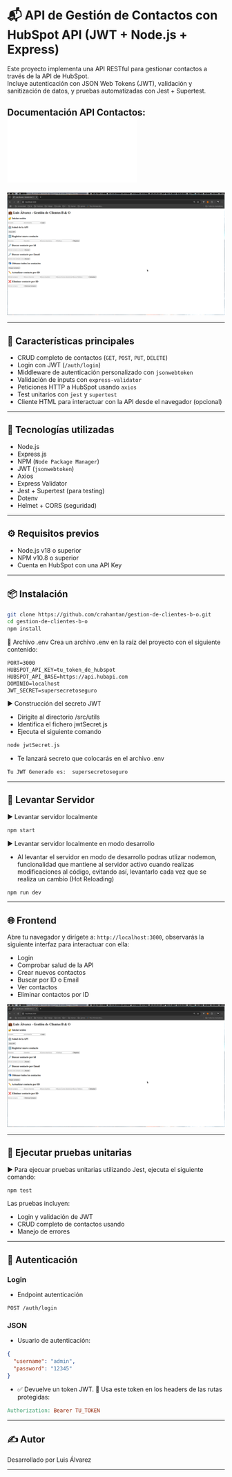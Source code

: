 # 📬 API de Gestión de Contactos con HubSpot API (JWT + Node.js + Express)

Este proyecto implementa una API RESTful para gestionar contactos a través de la API de HubSpot.  
Incluye autenticación con JSON Web Tokens (JWT), validación y sanitización de datos, y pruebas automatizadas con Jest + Supertest.

## Documentación API Contactos: ![contactos](./docs/contactos.md)

![Imagen de Interfaz](img.png)

---

## 🚀 Características principales

- CRUD completo de contactos (`GET`, `POST`, `PUT`, `DELETE`)
- Login con JWT (`/auth/login`)
- Middleware de autenticación personalizado con `jsonwebtoken`
- Validación de inputs con `express-validator`
- Peticiones HTTP a HubSpot usando `axios`
- Test unitarios con `jest` y `supertest`
- Cliente HTML para interactuar con la API desde el navegador (opcional)

---

## 🧰 Tecnologías utilizadas

- Node.js
- Express.js
- NPM (`Node Package Manager`)
- JWT (`jsonwebtoken`)
- Axios
- Express Validator
- Jest + Supertest (para testing)
- Dotenv
- Helmet + CORS (seguridad)

---

## ⚙️ Requisitos previos

- Node.js v18 o superior
- NPM v10.8 o superior
- Cuenta en HubSpot con una API Key 

---

## 📦 Instalación

```bash
git clone https://github.com/crahantan/gestion-de-clientes-b-o.git
cd gestion-de-clientes-b-o
npm install
```

📄 Archivo .env
Crea un archivo .env en la raíz del proyecto con el siguiente contenido:
```env
PORT=3000
HUBSPOT_API_KEY=tu_token_de_hubspot
HUBSPOT_API_BASE=https://api.hubapi.com
DOMINIO=localhost
JWT_SECRET=supersecretoseguro
```

▶️ Construcción del secreto JWT
- Dirigite al directorio /src/utils
- Identifica el fichero jwtSecret.js
- Ejecuta el siguiente comando
```bash
node jwtSecret.js
```
- Te lanzará secreto que colocarás en el archivo .env
```bash
Tu JWT Generado es:  supersecretoseguro
```

---

## 🚀 Levantar Servidor

▶️ Levantar servidor localmente
```bash
npm start
```

▶️ Levantar servidor localmente en modo desarrollo
- Al levantar el servidor en modo de desarrollo podras utlizar nodemon, funcionalidad que mantiene al servidor activo cuando realizas modificaciones al código, evitando así, levantarlo cada vez que se realiza un cambio (Hot Reloading)
```bash
npm run dev
```

---

## 🌐 Frontend

Abre tu navegador y dirígete a: `http://localhost:3000`, observarás la siguiente interfaz para interactuar con ella:
- Login
- Comprobar salud de la API
- Crear nuevos contactos
- Buscar por ID o Email
- Ver contactos
- Eliminar contactos por ID


![Imagen de Interfaz](img.png)

---

## 🧪 Ejecutar pruebas unitarias

▶️ Para ejecuar pruebas unitarias utilizando Jest, ejecuta el siguiente comando:
```bash
npm test
```
Las pruebas incluyen:
- Login y validación de JWT
- CRUD completo de contactos usando 
- Manejo de errores

---

## 🔐 Autenticación

### Login
- Endpoint autenticación
```http
POST /auth/login
```

### JSON
- Usuario de autenticación:
```json
{
  "username": "admin",
  "password": "12345"
}
```

- ✅ Devuelve un token JWT.
📌 Usa este token en los headers de las rutas protegidas:
```makefile
Authorization: Bearer TU_TOKEN
```

---

## ✍️ Autor
Desarrollado por Luis Álvarez

---







